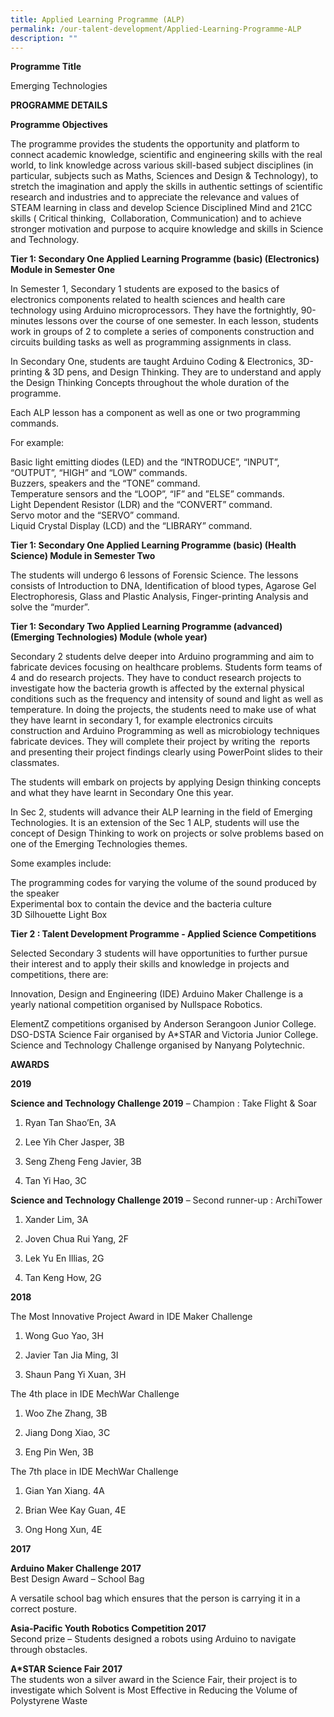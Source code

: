 ```yaml
---
title: Applied Learning Programme (ALP)
permalink: /our-talent-development/Applied-Learning-Programme-ALP
description: ""
---
```



**Programme Title**  

Emerging Technologies

**PROGRAMME DETAILS**

**Programme Objectives**

The programme provides the students the opportunity and platform to connect academic knowledge, scientific and engineering skills with the real world, to link knowledge across various skill-based subject disciplines (in particular, subjects such as Maths, Sciences and Design & Technology), to stretch the imagination and apply the skills in authentic settings of scientific research and industries and to appreciate the relevance and values of STEAM learning in class and develop Science Disciplined Mind and 21CC skills ( Critical thinking,  Collaboration, Communication) and to achieve stronger motivation and purpose to acquire knowledge and skills in Science and Technology.

**Tier 1: Secondary One Applied Learning Programme (basic) (Electronics) Module in Semester One**


In Semester 1, Secondary 1 students are exposed to the basics of electronics components related to health sciences and health care technology using Arduino microprocessors. They have the fortnightly, 90-minutes lessons over the course of one semester. In each lesson, students work in groups of 2 to complete a series of components construction and circuits building tasks as well as programming assignments in class.

  

In Secondary One, students are taught Arduino Coding & Electronics, 3D-printing & 3D pens, and Design Thinking. They are to understand and apply the Design Thinking Concepts throughout the whole duration of the programme.  

  

Each ALP lesson has a component as well as one or two programming commands.

  

For example:

  

Basic light emitting diodes (LED) and the “INTRODUCE”, “INPUT”, “OUTPUT”, “HIGH” and “LOW” commands.<br>
Buzzers, speakers and the “TONE” command.<br>
Temperature sensors and the “LOOP”, “IF” and ”ELSE” commands.<br>
Light Dependent Resistor (LDR) and the “CONVERT” command.<br>
Servo motor and the “SERVO” command.<br>
Liquid Crystal Display (LCD) and the “LIBRARY” command.

**Tier 1: Secondary One Applied Learning Programme (basic) (Health Science) Module in Semester Two**

The students will undergo 6 lessons of Forensic Science. The lessons consists of Introduction to DNA, Identification of blood types, Agarose Gel Electrophoresis, Glass and Plastic Analysis, Finger-printing Analysis and solve the “murder”.

**Tier 1: Secondary Two Applied Learning Programme (advanced) (Emerging Technologies) Module (whole year)**

Secondary 2 students delve deeper into Arduino programming and aim to fabricate devices focusing on healthcare problems. Students form teams of 4 and do research projects. They have to conduct research projects to investigate how the bacteria growth is affected by the external physical conditions such as the frequency and intensity of sound and light as well as temperature. In doing the projects, the students need to make use of what they have learnt in secondary 1, for example electronics circuits construction and Arduino Programming as well as microbiology techniques fabricate devices. They will complete their project by writing the  reports and presenting their project findings clearly using PowerPoint slides to their classmates.

  

The students will embark on projects by applying Design thinking concepts and what they have learnt in Secondary One this year.  

  

In Sec 2, students will advance their ALP learning in the field of Emerging Technologies. It is an extension of the Sec 1 ALP, students will use the concept of Design Thinking to work on projects or solve problems based on one of the Emerging Technologies themes.  

  

Some examples include:

  

The programming codes for varying the volume of the sound produced by the speaker<br>
Experimental box to contain the device and the bacteria culture<br>
3D Silhouette Light Box

**Tier 2 : Talent Development Programme - Applied Science Competitions**

Selected Secondary 3 students will have opportunities to further pursue their interest and to apply their skills and knowledge in projects and competitions, there are:

  

Innovation, Design and Engineering (IDE) Arduino Maker Challenge is a yearly national competition organised by Nullspace Robotics.

ElementZ competitions organised by Anderson Serangoon Junior College.<br>
DSO-DSTA Science Fair organised by A\*STAR and Victoria Junior College.<br>
Science and Technology Challenge organised by Nanyang Polytechnic.

**AWARDS**

**2019**

**Science and Technology Challenge 2019** – Champion : Take Flight & Soar

  

1) Ryan Tan Shao’En, 3A

  

2) Lee Yih Cher Jasper, 3B

  

3) Seng Zheng Feng Javier, 3B

  

4) Tan Yi Hao, 3C

  

  

**Science and Technology Challenge 2019** – Second runner-up : ArchiTower

  

1) Xander Lim, 3A

  

2) Joven Chua Rui Yang, 2F

  

3) Lek Yu En Illias, 2G

  

4) Tan Keng How, 2G

**2018**

The Most Innovative Project Award in IDE Maker Challenge

  

1) Wong Guo Yao, 3H

  

2) Javier Tan Jia Ming, 3I

  

3) Shaun Pang Yi Xuan, 3H

  

  

The 4th place in IDE MechWar Challenge

  

1) Woo Zhe Zhang, 3B

  

2) Jiang Dong Xiao, 3C

  

3) Eng Pin Wen, 3B

  

  

The 7th place in IDE MechWar Challenge

  

1) Gian Yan Xiang. 4A

  

2) Brian Wee Kay Guan, 4E

  

3) Ong Hong Xun, 4E

**2017**

**Arduino Maker Challenge 2017**<br>
Best Design Award – School Bag

  

A versatile school bag which ensures that the person is carrying it in a correct posture.

  

**Asia-Pacific Youth Robotics Competition 2017**<br>
Second prize – Students designed a robots using Arduino to navigate through obstacles.

  

**A\*STAR Science Fair 2017**<br>
The students won a silver award in the Science Fair, their project is to investigate which Solvent is Most Effective in Reducing the Volume of Polystyrene Waste
